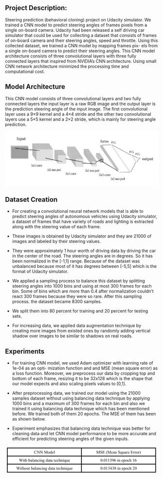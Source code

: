 ## Project Description:
Steering prediction (behavioral cloning) project on Udacity simulator. We trained a CNN model to predict steering angles of frames pixels from a single on-board camera. Udacity had been released a self driving car simulator that could be used for collecting a dataset that consists of frames of on-board camera and their steering angles, speed and throttle. Using this collected dataset, we trained a CNN model by mapping frames pix- els from a single on-board camera to predict their steering angles. This CNN model architecture consists of three convolutional layers with three fully connected layers that inspired from NVIDIA’s CNN architecture. Using small CNN network architecture minimized the processing time and computational cost.






## Model Architecture
This CNN model consists of three convolutional layers and two fully connected layers the input layer is a raw RGB image and the output layer is the prediction steering angle of the input image. The first convolutional layer uses a 9×9 kernel and a 4×4 stride and the other two convolutional layers use a 5×5 kernel and a 2×2 stride, which is mainly for steering angle prediction.
<p align="center">
 <img  src="https://github.com/anasbadawy/Steering-Prediction-CNN/blob/master/model%20diagram/last.jpeg">
</p>


##  Dataset Creation

- For creating a convolutional neural network models that is able to predict steering angles of autonomous vehicles using Udacity simulator, a dataset of frames that have variety of roads and lighting is extracted along with the steering value of each frame. 

- These images is obtained by Udacity simulator and they are 21000 of images and labeled by their steering values. 

- They were approximately 1 hour worth of driving data by driving the car in the center of the road. The steering angles are in degrees. So it has been normalized in the [-1,1] range. Because of the dataset was unbalanced because most of it has degrees between [-5,5] which is the format of Udacity simulator. 

- We applied a sampling process to balance this dataset by splitting steering angles into 1000 bins and using at most 300 frames for each bin. Some of bins which are more than 0.4 after normalization couldn’t react 300 frames because they were so rare. After this sampling process. the dataset became 8300 samples. 

- We split them into 80 percent for training and 20 percent for testing sets.

- For increasing data, we applied data augmentation technique by creating more images from existed ones by randomly adding vertical shadow over images to be similar to shadows on real roads.


##  Experiments

- For training CNN model, we used Adam optimizer with learning rate of 1e-04 as an opti- mization function and and MSE (mean square error) as a loss function. Moreover, we preprocess our data by cropping top and bottom of each frame, resizing it to be 32x128 which is the shape that our model expects and also scaling pixels values to [0,1].

- After preprocessing data, we trained our model using the 21000 samples dataset without using balancing data technique by applying 1000 bins and a maximum of 300 frames for each bin and also we trained it using balancing data technique which has been mentioned before. We trained both of them 20 epochs. The MSE of them has been as shown below.

- Experiment emphasizes that balancing data technique was better for cleaning data and let CNN model performance to be more accurate and efficient for predicting steering angles of the given inputs.

<p align="center">
 <img  src="https://github.com/anasbadawy/Steering-Prediction-CNN/blob/master/model%20diagram/table.png">
</p>
